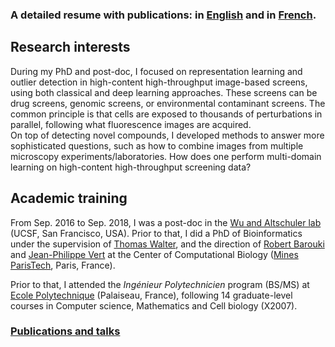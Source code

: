 ### A detailed resume with publications: in [English](assets/cv_am.pdf) and in [French](assets/cv_fr.pdf).

## Research interests
<p>During my PhD and post-doc, I focused on representation learning and outlier detection in high-content high-throughput image-based screens, using both classical and deep learning approaches. These screens can be drug screens, genomic screens, or environmental contaminant screens.
    The common principle is that cells are exposed to thousands of perturbations in parallel, following what fluorescence images are acquired.
    <br>
    On top of detecting novel compounds, I developed methods to answer more sophisticated questions, such as how to combine images from multiple microscopy experiments/laboratories. How does one
    perform multi-domain learning on high-content high-throughput screening data?
</p>

## Academic training

From Sep. 2016 to Sep. 2018, I was a post-doc in the <a href="http://www.altschulerwulab.org">Wu and Altschuler lab</a> (UCSF, San Francisco, USA). Prior to that, I did a PhD of Bioinformatics under the supervision of
<a href="http://cbio.ensmp.fr/~twalter/">Thomas Walter</a>, and the direction of <a href="https://t3s-1124.biomedicale.parisdescartes.fr/">Robert Barouki</a>
 and <a href="http://cbio.ensmp.fr/~jvert/">Jean-Philippe Vert</a> at the Center of Computational Biology (<a href="http://www.mines-paristech.fr/">Mines ParisTech</a>, Paris, France).

Prior to that, I attended the _Ingénieur Polytechnicien_ program (BS/MS) at <a href="https://www.polytechnique.edu/">Ecole Polytechnique</a> (Palaiseau, France), following 14 graduate-level courses in Computer science, Mathematics and Cell biology (X2007).

### [Publications and talks](publications.md)
